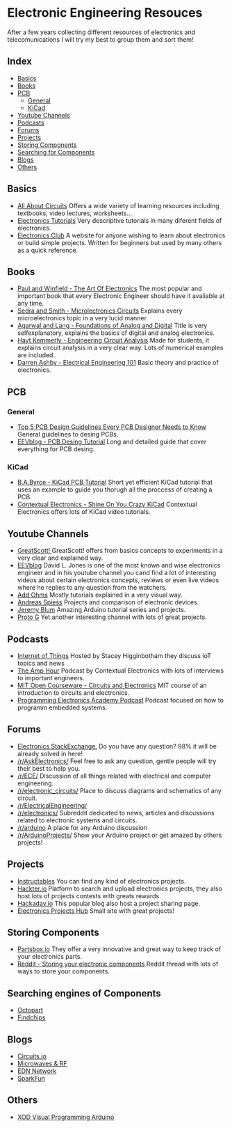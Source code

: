 # Electronic Engineering Resouces
After a few years collecting different resources of electronics and telecomunications I will try my best to group them and sort them!


## Index
* [Basics](#Basics)
* [Books](#Books) 
* [PCB](#PCB)
  * [General](#General)
  * [KiCad](#KiCad)
* [Youtube Channels](YoutubeChannels)
* [Podcasts](#Podcasts)
* [Forums](#Forums)
* [Projects](#Projects)
* [Storing Components](#StoringComponents)
* [Searching for Components](#SearchingComponents)
* [Blogs](#Blogs)
* [Others](#Others)





## Basics   <a name="Basics"></a>
* [All About Circuits](https://www.allaboutcircuits.com/education/) Offers a wide variety of learning resources including 
textbooks, video lectures, worksheets...
* [Electronics Tutorials](https://www.electronics-tutorials.ws/) Very descriptive tutorials in many diferent fields of
electronics.
* [Electronics Club](https://electronicsclub.info/) A website for anyone wishing to learn about electronics or build simple projects. Written for beginners but used by many others as a quick reference. 

## Books  <a name="Books"></a>
* [Paul and Winfield - The Art Of Electronics](https://pearl-hifi.com/06_Lit_Archive/14_Books_Tech_Papers/Horowitz-Hill/The_Art_of_Electronics.pdf) The most popular and important book that every Electronic Engineer should have it avaliable
at any time.
* [Sedra and Smith - Microlectronics Circuits](https://www.dropbox.com/s/d1tasdkd5u6serm/Sedra%20Smith%20-%20Microelectronic%20Circuits%20-%205th%20Edition.pdf?dl=0) Explains every microelectronics topic in a very lucid manner. 
* [Agarwal and Lang - Foundations of Analog and Digital](https://www.dropbox.com/s/g09ot8yzsp1dmrd/Agarwal%20and%20Lang%20-%20Foundations%20of%20Analog%20and%20Digital%20-%202005.pdf?dl=0) Title is very selfexplanatory, explains the basics of
digital and analog electronics.
* [Hayt Kemmerly - Engineering Circuit Analysis](https://www.dropbox.com/s/zoyywgy0tgdz7my/Hayt%20Kemmerly%20-%20Engineering%20Circuit%20Analysis.pdf?dl=0) Made for students, it explains circuit analysis in a very clear way.
Lots of numerical examples are included.
* [Darren Ashby - Electrical Engineering 101](https://www.dropbox.com/s/cv5nk91ow8jsjp7/Darren%20Ashby%20-%20Electrical%20Engineering%20101%20-%203rd%20Edition.pdf?dl=0) Basic theory and practice of electronics.

## PCB    <a name="PCB"></a>
### General     <a name="General"></a>
* [Top 5 PCB Design Guidelines Every PCB Designer Needs to Know](https://resources.altium.com/pcb-design-blog/top-pcb-design-guidelines-every-pcb-designer-needs-to-know) General guidelines to desing PCBs.
* [EEVblog - PCB Desing Tutorial](http://www.alternatezone.com/electronics/files/PCBDesignTutorialRevA.pdf) Long and detailed guide
that cover everything for PCB desing.

### KiCad     <a name="KiCad"></a>
* [B.A.Byrce - KiCad PCB Tutorial](http://babryce.com/kicad/tutorial.html) Short yet efficient KiCad tutorial that uses 
an example to guide you thorugh all the proccess of creating a PCB.
* [Contextual Electronics - Shine On You Crazy KiCad](https://www.youtube.com/user/contextualelectronic) Contextual Electronics
offers lots of KiCad video tutorials.

## Youtube Channels   <a name="YoutubeChannels"></a>
* [GreatScott! ](https://www.youtube.com/user/greatscottlab) GreatScott! offers from basics concepts to experiments in a very
clear and explained way.
* [EEVblog](https://www.youtube.com/user/EEVblog) David L. Jones is one of the most known and wise electronics engineer and
in his youtube channel you cand find a lot of interesting videos about certain electronics concepts, reviews or even live
videos where he replies to any question from the watchers.
* [Add Ohms](https://www.youtube.com/user/AddOhms) Mostly tutorials explained in a very visual way.
* [Andreas Spiess](https://www.youtube.com/channel/UCu7_D0o48KbfhpEohoP7YSQ) Projects and comparison of electronic devices.
* [Jeremy Blum](https://www.youtube.com/user/sciguy14) Amazing Arduino tutorial series and projects.
* [Proto G](https://www.youtube.com/user/garofalo42) Yet another interesting channel with lots of great projects.


## Podcasts   <a name="Podcasts"></a>
* [Internet of Things](https://iotpodcast.com/) Hosted by Stacey Higginbotham they discuss IoT topics and news
* [The Amp Hour](https://theamphour.com/tag/contextual-electronics/) Podcast by Contextual Electronics with lots of interviews
to important engineers.
* [MIT Open Courseware - Circuits and Electronics](https://ocw.mit.edu/courses/electrical-engineering-and-computer-science/6-002-circuits-and-electronics-spring-2007/) MIT course of an introduction to circuits and electronics.
* [Programming Electronics Academy Podcast](https://programmingelectronics.com/oshpodcast/) Podcast focused on how to programm
embedded systems.


## Forums <a name="Forums"></a>
* [Electronics StackExchange.](https://electronics.stackexchange.com/) Do you have any question? 98% it will be already solved in here!
* [/r/AskElectronics/](https://www.reddit.com/r/AskElectronics/) Feel free to ask any question, gentle people will try their best to help you.
* [/r/ECE/](https://www.reddit.com/r/ECE/) Discussion of all things related with electrical and computer engineering.
* [/r/electronic_circuits/](https://www.reddit.com/r/electronic_circuits/) Place to discuss diagrams and schematics of any circuit.
* [/r/ElectricalEngineering/](https://www.reddit.com//r/ElectricalEngineering/)
* [/r/electronics/](https://www.reddit.com/r/electronics/) Subreddit dedicated to news, articles and discussions related to electronic systems and circuits.
* [/r/arduino](https://www.reddit.com/r/arduino/) A place for any Arduino discussion
* [/r/ArduinoProjects/](https://www.reddit.com/r/ArduinoProjects/) Show your Arduino project or get amazed by others projects!


## Projects   <a name="Projects"></a>
* [Instructables](http://www.instructables.com/technology/) You can find any kind of electronics projects.
* [Hackter.io](https://www.hackster.io/projects) Platform to search and upload electronics projects, they also host lots
of projects contests with greats rewards.
* [Hackaday.io](https://hackaday.io/projects) This popular blog also host a project sharing page.
* [Electronics Projects Hub](https://electronicsprojectshub.com/) Small site with great projects!



## Storing Components     <a name="StoringComponents"></a>
* [Partsbox.io](https://partsbox.io/) They offer a very innovative and great way to keep track of your electronics parts.
* [Reddit - Storing your electronic components](https://es.reddit.com/r/electronics/comments/7xz1vs/tip_storing_your_electronic_components/) Reddit thread with lots of ways
to store your components.

## Searching engines of Components   <a name="SearchingComponents"></a>
* [Octopart](https://octopart.com/)
* [Findchips](https://www.findchips.com/)

## Blogs          <a name="Blogs"></a>
* [Circuits.io](https://circuits.io/)
* [Microwaves & RF](http://www.mwrf.com/)
* [EDN Network](https://www.edn.com/)
* [SparkFun](https://www.sparkfun.com/)


## Others         <a name="Others"></a>
* [XOD Visual Programming Arduino](https://www.youtube.com/watch?v=qxjLH_3US04&feature=youtu.be)


